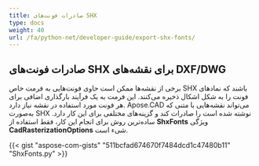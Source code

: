 ```yaml
---
title: صادرات فونت‌های SHX
type: docs
weight: 40
url: /fa/python-net/developer-guide/export-shx-fonts/
---
```


## **صادرات فونت‌های SHX برای نقشه‌های DXF/DWG**

برخی از نقشه‌ها ممکن است حاوی فونت‌هایی به فرمت خاص SHX باشند که نمادهای فونت را به شکل اشکال ذخیره می‌کنند. این فرمت به یک فرآیند بارگذاری اضافی برای هر فونت مورد استفاده در نقشه نیاز دارد. Apose.CAD می‌تواند نقشه‌هایی با متنی که به‌صورت SHX نوشته شده است را صادرات کند و گزینه‌های مختلفی برای این کار دارد. ساده‌ترین روش برای انجام این کار، فقط استفاده از 
**ShxFonts** ویژگی 
**CadRasterizationOptions** شیء است.

{{< gist "aspose-com-gists" "511bcfad674670f7484dcd1c47480b11" "ShxFonts.py" >}}
